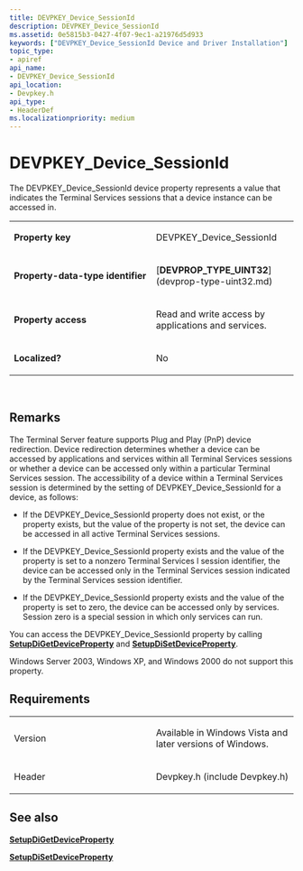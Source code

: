 ```yaml
---
title: DEVPKEY_Device_SessionId
description: DEVPKEY_Device_SessionId
ms.assetid: 0e5815b3-0427-4f07-9ec1-a21976d5d933
keywords: ["DEVPKEY_Device_SessionId Device and Driver Installation"]
topic_type:
- apiref
api_name:
- DEVPKEY_Device_SessionId
api_location:
- Devpkey.h
api_type:
- HeaderDef
ms.localizationpriority: medium
---
```


# DEVPKEY_Device_SessionId


The DEVPKEY_Device_SessionId device property represents a value that indicates the Terminal Services sessions that a device instance can be accessed in.

<table>
<colgroup>
<col width="50%" />
<col width="50%" />
</colgroup>
<tbody>
<tr class="odd">
<td align="left"><p><strong>Property key</strong></p></td>
<td align="left"><p>DEVPKEY_Device_SessionId</p></td>
</tr>
<tr class="even">
<td align="left"><p><strong>Property-data-type identifier</strong></p></td>
<td align="left"><p>[<strong>DEVPROP_TYPE_UINT32</strong>](devprop-type-uint32.md)</p></td>
</tr>
<tr class="odd">
<td align="left"><p><strong>Property access</strong></p></td>
<td align="left"><p>Read and write access by applications and services.</p></td>
</tr>
<tr class="even">
<td align="left"><p><strong>Localized?</strong></p></td>
<td align="left"><p>No</p></td>
</tr>
</tbody>
</table>

 

Remarks
-------

The Terminal Server feature supports Plug and Play (PnP) device redirection. Device redirection determines whether a device can be accessed by applications and services within all Terminal Services sessions or whether a device can be accessed only within a particular Terminal Services session. The accessibility of a device within a Terminal Services session is determined by the setting of DEVPKEY_Device_SessionId for a device, as follows:

-   If the DEVPKEY_Device_SessionId property does not exist, or the property exists, but the value of the property is not set, the device can be accessed in all active Terminal Services sessions.

-   If the DEVPKEY_Device_SessionId property exists and the value of the property is set to a nonzero Terminal Services l session identifier, the device can be accessed only in the Terminal Services session indicated by the Terminal Services session identifier.

-   If the DEVPKEY_Device_SessionId property exists and the value of the property is set to zero, the device can be accessed only by services. Session zero is a special session in which only services can run.

You can access the DEVPKEY_Device_SessionId property by calling [**SetupDiGetDeviceProperty**](https://msdn.microsoft.com/library/windows/hardware/ff551963) and [**SetupDiSetDeviceProperty**](https://msdn.microsoft.com/library/windows/hardware/ff552163).

Windows Server 2003, Windows XP, and Windows 2000 do not support this property.

Requirements
------------

<table>
<colgroup>
<col width="50%" />
<col width="50%" />
</colgroup>
<tbody>
<tr class="odd">
<td align="left"><p>Version</p></td>
<td align="left"><p>Available in Windows Vista and later versions of Windows.</p></td>
</tr>
<tr class="even">
<td align="left"><p>Header</p></td>
<td align="left">Devpkey.h (include Devpkey.h)</td>
</tr>
</tbody>
</table>

## See also


[**SetupDiGetDeviceProperty**](https://msdn.microsoft.com/library/windows/hardware/ff551963)

[**SetupDiSetDeviceProperty**](https://msdn.microsoft.com/library/windows/hardware/ff552163)

 

 






